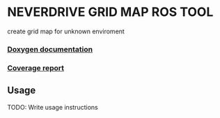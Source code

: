 # NEVERDRIVE GRID MAP ROS TOOL

create grid map for unknown enviroment

### [Doxygen documentation](http://kal4-1.pages.mrt.uni-karlsruhe.de/neverdrive_grid_map_ros_tool/doxygen/index.html)
### [Coverage report](http://kal4-1.pages.mrt.uni-karlsruhe.de/neverdrive_grid_map_ros_tool/coverage/index.html)

## Usage

TODO: Write usage instructions
